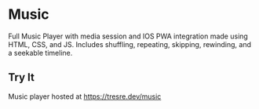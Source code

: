 # Music
Full Music Player with media session and IOS PWA integration made using HTML, CSS, and JS. Includes shuffling, repeating, skipping, rewinding, and a seekable timeline.

## Try It
Music player hosted at https://tresre.dev/music
